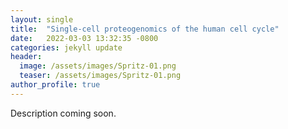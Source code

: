 ```yaml
---
layout: single
title:  "Single-cell proteogenomics of the human cell cycle"
date:   2022-03-03 13:32:35 -0800
categories: jekyll update
header:
  image: /assets/images/Spritz-01.png
  teaser: /assets/images/Spritz-01.png
author_profile: true
---
```


Description coming soon.